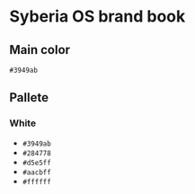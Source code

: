 # Syberia OS brand book
## Main color
```#3949ab```

## Pallete
### White
 - ```#3949ab```
 - ```#284778```
 - ```#d5e5ff```
 - ```#aacbff```
 - ```#ffffff```
